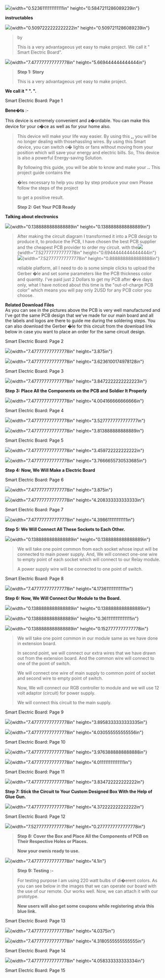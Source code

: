 ![](vertopal_536738a0cd2649dcaa141de91aea1d0a/media/image1.png){width="0.5236111111111111in"
height="0.5847211286089239in"}

**instructables**

![](vertopal_536738a0cd2649dcaa141de91aea1d0a/media/image2.png){width="0.5097222222222222in"
height="0.5097211286089239in"}

> by
>
> This is a very advantageous yet easy to make project. We call it \"
> Smart Electric Board\".

![](vertopal_536738a0cd2649dcaa141de91aea1d0a/media/image3.png){width="7.477777777777778in"
height="5.669444444444444in"}

> **Step 1: Story**
>
> This is a very advantageous yet easy to make project.

**We call it \" \". \".**

Smart Electric Board: Page 1

**Bene�ts** :-

This device is extremely convenient and a�ordable. You can make this
device for your o�ce as well as for your home also.

> This device will make your life way easier. By using this **,,** you
> will be no longer dealing with thosehassling wires. By using this
> Smart device, you can switch o� lights or fans without moving from
> your position which will save your energy and electric bills. So, This
> device is also a powerful Energy-saving Solution.
>
> By following this guide, you will be able to know and make your **..**
> This project guide contains the
>
> �les necessary to help you step by step produce your own Please follow
> the steps of the project
>
> to get a positive result.
>
> **Step 2: Get Your PCB Ready**

**Talking about electronics**

![](vertopal_536738a0cd2649dcaa141de91aea1d0a/media/image4.png){width="0.1388888888888889in"
height="0.1388888888888889in"}

> After making the circuit diagram I transformed it into a PCB design to
> produce it, to produce the PCB, I have chosen the best PCB supplier
> and the cheapest PCB provider to order my circuit. with
> the![](vertopal_536738a0cd2649dcaa141de91aea1d0a/media/image5.png){width="7.527777777777778in"
> height="0.6944444444444444in"}![](vertopal_536738a0cd2649dcaa141de91aea1d0a/media/image6.png){width="7.527777777777778in"
> height="0.8888888888888888in"}
>
> reliable platform, all I need to do is some simple clicks to upload
> the Gerber �le and set some parameters like the PCB thickness color
> and quantity. I've paid just 2 Dollars to get my PCB after �ve days
> only, what I have noticed about this time is the \"out-of-charge PCB
> color\" which means you will pay only 2USD for any PCB color you
> choose.

**Related Download Files**\
As you can see in the pictures above the PCB is very well manufactured
and I've got the same PCB design that we've made for our main board and
all the labels and logos are there to guide me during the soldering
steps. You can also download the Gerber �le for this circuit from the
download link below in case you want to place an order for the same
circuit design.

Smart Electric Board: Page 2

![](vertopal_536738a0cd2649dcaa141de91aea1d0a/media/image7.png){width="7.477777777777778in"
height="3.875in"}

![](vertopal_536738a0cd2649dcaa141de91aea1d0a/media/image8.png){width="7.477777777777778in"
height="3.6236100174978128in"}

Smart Electric Board: Page 3

![](vertopal_536738a0cd2649dcaa141de91aea1d0a/media/image9.png){width="7.477777777777778in"
height="3.8472222222222223in"}

**Step 3: Place All the Components on the PCB and Soldier It Properly**

![](vertopal_536738a0cd2649dcaa141de91aea1d0a/media/image10.png){width="7.477777777777778in"
height="4.004166666666666in"}

Smart Electric Board: Page 4

![](vertopal_536738a0cd2649dcaa141de91aea1d0a/media/image11.png){width="7.477777777777778in"
height="3.5277777777777777in"}

![](vertopal_536738a0cd2649dcaa141de91aea1d0a/media/image12.png){width="7.477777777777778in"
height="3.813888888888889in"}

Smart Electric Board: Page 5

![](vertopal_536738a0cd2649dcaa141de91aea1d0a/media/image13.png){width="7.477777777777778in"
height="3.459722222222222in"}

![](vertopal_536738a0cd2649dcaa141de91aea1d0a/media/image14.png){width="7.477777777777778in"
height="3.7666655730533685in"}

**Step 4: Now, We Will Make a Electric Board**

Smart Electric Board: Page 6

![](vertopal_536738a0cd2649dcaa141de91aea1d0a/media/image15.png){width="7.477777777777778in"
height="3.875in"}

![](vertopal_536738a0cd2649dcaa141de91aea1d0a/media/image16.png){width="7.477777777777778in"
height="4.208333333333333in"}

Smart Electric Board: Page 7

![](vertopal_536738a0cd2649dcaa141de91aea1d0a/media/image17.png){width="7.477777777777778in"
height="4.398611111111111in"}

**Step 5: We Will Connect All These Sockets to Each Other.**

![](vertopal_536738a0cd2649dcaa141de91aea1d0a/media/image18.png){width="0.1388888888888889in"
height="0.1388888888888889in"}

> We will take one point common from each socket whose input will be
> connected to main power supply. And, We will connect one-one wire to
> empty point of each socket which will connect to our Relay module.
>
> A power supply wire will be connected to one point of switch.

Smart Electric Board: Page 8

![](vertopal_536738a0cd2649dcaa141de91aea1d0a/media/image19.png){width="7.477777777777778in"
height="4.173611111111111in"}

**Step 6: Now, We Will Connect Our Module to the Board.**

![](vertopal_536738a0cd2649dcaa141de91aea1d0a/media/image20.png){width="0.1388888888888889in"
height="0.1388888888888889in"}

![](vertopal_536738a0cd2649dcaa141de91aea1d0a/media/image21.png){width="0.1388888888888889in"
height="0.3611111111111111in"}

![](vertopal_536738a0cd2649dcaa141de91aea1d0a/media/image22.png){width="0.1388888888888889in"
height="0.1527777777777778in"}

> We will take one point common in our module same as we have done in
> extension board.
>
> In second point, we will connect our extra wires that we have drawn
> out from the extension board. And the common wire will connect to one
> of the point of switch.
>
> We will connect one wire of main supply to common point of socket and
> second wire to empty point of switch.
>
> Now, We will connect our RGB controller to module and we will use 12
> volt adaptor (circuit) for power supply.
>
> We will connect this circuit to the main supply.

Smart Electric Board: Page 9

![](vertopal_536738a0cd2649dcaa141de91aea1d0a/media/image23.png){width="7.477777777777778in"
height="3.8958333333333335in"}

![](vertopal_536738a0cd2649dcaa141de91aea1d0a/media/image24.png){width="7.477777777777778in"
height="4.030555555555556in"}

Smart Electric Board: Page 10

![](vertopal_536738a0cd2649dcaa141de91aea1d0a/media/image25.png){width="7.477777777777778in"
height="3.9763888888888888in"}

![](vertopal_536738a0cd2649dcaa141de91aea1d0a/media/image26.png){width="7.477777777777778in"
height="4.011111111111111in"}

Smart Electric Board: Page 11

![](vertopal_536738a0cd2649dcaa141de91aea1d0a/media/image27.png){width="7.477777777777778in"
height="3.834722222222222in"}

**Step 7: Stick the Circuit to Your Custom Designed Box With the Help of
Glue Gun.**

![](vertopal_536738a0cd2649dcaa141de91aea1d0a/media/image28.png){width="7.477777777777778in"
height="4.372222222222222in"}

Smart Electric Board: Page 12

![](vertopal_536738a0cd2649dcaa141de91aea1d0a/media/image30.png){width="7.527777777777778in"
height="0.2777777777777778in"}

> **Step 8: Cover the Box and Place All the Components of PCB on Their
> Respective Holes or Places.**
>
> **Now your ownis ready to use.**

![](vertopal_536738a0cd2649dcaa141de91aea1d0a/media/image29.png){width="7.477777777777778in"
height="4.1in"}

> **Step 9: Testing :-**
>
> For testing purpose I am using 220 watt bulbs of di�erent colors. As
> you can see below in the images that we can operate our board with the
> use of our remote. Our works well. Now, we can attach it with our
> prototype.
>
> **New users will also get some coupons while registering atvia this
> blue link.**

Smart Electric Board: Page 13

![](vertopal_536738a0cd2649dcaa141de91aea1d0a/media/image31.png){width="7.477777777777778in"
height="4.0375in"}

![](vertopal_536738a0cd2649dcaa141de91aea1d0a/media/image32.png){width="7.477777777777778in"
height="4.3180555555555555in"}

Smart Electric Board: Page 14

![](vertopal_536738a0cd2649dcaa141de91aea1d0a/media/image33.png){width="7.477777777777778in"
height="4.058333333333334in"}

Smart Electric Board: Page 15
